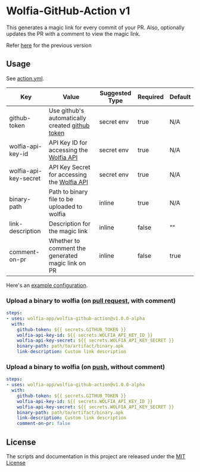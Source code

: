 # Wolfia-GitHub-Action v1

This generates a magic link for every commit of your PR. Also, optionally updates the PR with a comment to view the magic link.

Refer [here](https://github.com/actions/wolfia-github-action/tree/releases/) for the previous version

## Usage

See [action.yml](action.yml). 

| Key                   | Value                                                                                                                                                                               | Suggested Type | Required | Default |
|-----------------------|-------------------------------------------------------------------------------------------------------------------------------------------------------------------------------------|----------------|----------|---------|
| github-token          | Use github's automatically created [github token](https://docs.github.com/en/actions/security-guides/automatic-token-authentication#example-1-passing-the-github_token-as-an-input) | secret env     | true     | N/A     |
| wolfia-api-key-id     | API Key ID for accessing the [Wolfia API](https://wolfia.com/docs/#generate-an-api-key)                                                                                             | secret env     | true     | N/A     |
| wolfia-api-key-secret | API Key Secret for accessing the [Wolfia API](https://wolfia.com/docs/#generate-an-api-key)                                                                                         | secret env     | true     | N/A     |
| binary-path           | Path to binary file to be uploaded to wolfia                                                                                                                                        | inline         | true     | N/A     |
| link-description      | Description for the magic link                                                                                                                                                      | inline         | false    | ""      |
| comment-on-pr         | Whether to comment the generated magic link on PR                                                                                                                                   | inline         | false    | true    |

Here's an [example configuration](.github/workflows/build.yml).

### Upload a binary to wolfia (on [pull request](https://docs.github.com/en/actions/using-workflows/events-that-trigger-workflows#pull_request), with comment)

```yaml
steps:
- uses: wolfia-app/wolfia-github-action@v1.0.0-alpha
  with:
    github-token: ${{ secrets.GITHUB_TOKEN }}
    wolfia-api-key-id: ${{ secrets.WOLFIA_API_KEY_ID }}
    wolfia-api-key-secret: ${{ secrets.WOLFIA_API_KEY_SECRET }}
    binary-path: path/to/artifact/binary.apk
    link-description: Custom link description
```

### Upload a binary to wolfia (on [push](https://docs.github.com/en/actions/using-workflows/events-that-trigger-workflows#push), without comment)

```yaml
steps:
- uses: wolfia-app/wolfia-github-action@v1.0.0-alpha
  with:
    github-token: ${{ secrets.GITHUB_TOKEN }}
    wolfia-api-key-id: ${{ secrets.WOLFIA_API_KEY_ID }}
    wolfia-api-key-secret: ${{ secrets.WOLFIA_API_KEY_SECRET }}
    binary-path: path/to/artifact/binary.apk
    link-description: Custom link description
    comment-on-pr: false
```

## License

The scripts and documentation in this project are released under the [MIT License](LICENSE)
